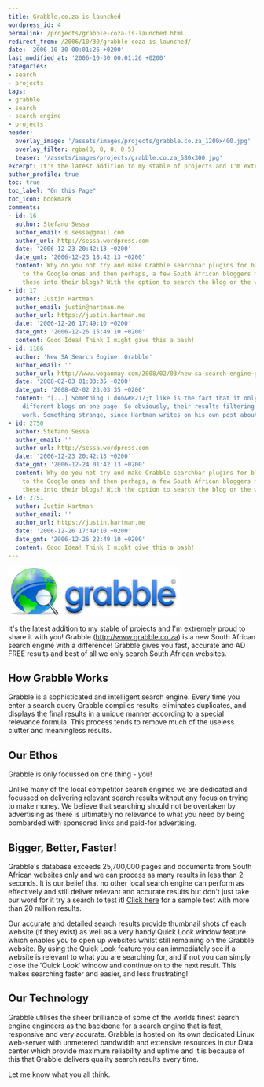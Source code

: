 ```yaml
---
title: Grabble.co.za is launched
wordpress_id: 4
permalink: /projects/grabble-coza-is-launched.html
redirect_from: /2006/10/30/grabble-coza-is-launched/
date: '2006-10-30 00:01:26 +0200'
last_modified_at: '2006-10-30 00:01:26 +0200'
categories:
- search
- projects
tags:
- grabble
- search
- search engine
- projects
header:
  overlay_image: '/assets/images/projects/grabble.co.za_1200x400.jpg'
  overlay_filter: rgba(0, 0, 0, 0.5)
  teaser: '/assets/images/projects/grabble.co.za_580x300.jpg'
excerpt: It's the latest addition to my stable of projects and I'm extremely proud to share it with you! Grabble is a new South African search engine which gives you fast, accurate and AD FREE results from only South African websites.
author_profile: true
toc: true
toc_label: "On this Page"
toc_icon: bookmark
comments:
- id: 16
  author: Stefano Sessa
  author_email: s.sessa@gmail.com
  author_url: http://sessa.wordpress.com
  date: '2006-12-23 20:42:13 +0200'
  date_gmt: '2006-12-23 18:42:13 +0200'
  content: Why do you not try and make Grabble searchbar plugins for blogs? Similar
    to the Google ones and then perhaps, a few South African bloggers might implement
    these into their blogs? With the option to search the blog or the web.
- id: 17
  author: Justin Hartman
  author_email: justin@hartman.me
  author_url: https://justin.hartman.me
  date: '2006-12-26 17:49:10 +0200'
  date_gmt: '2006-12-26 15:49:10 +0200'
  content: Good Idea! Think I might give this a bash!
- id: 1186
  author: 'New SA Search Engine: Grabble'
  author_email: ''
  author_url: http://www.woganmay.com/2008/02/03/new-sa-search-engine-grabble/
  date: '2008-02-03 01:03:35 +0200'
  date_gmt: '2008-02-02 23:03:35 +0200'
  content: "[...] Something I don&#8217;t like is the fact that it only covered 4
    different blogs on one page. So obviously, their results filtering needs some
    work. Something strange, since Hartman writes on his own post about Grabble: [...]"
- id: 2750
  author: Stefano Sessa
  author_email: ''
  author_url: http://sessa.wordpress.com
  date: '2006-12-23 20:42:13 +0200'
  date_gmt: '2006-12-24 01:42:13 +0200'
  content: Why do you not try and make Grabble searchbar plugins for blogs? Similar
    to the Google ones and then perhaps, a few South African bloggers might implement
    these into their blogs? With the option to search the blog or the web.
- id: 2751
  author: Justin Hartman
  author_email: ''
  author_url: https://justin.hartman.me
  date: '2006-12-26 17:49:10 +0200'
  date_gmt: '2006-12-26 22:49:10 +0200'
  content: Good Idea! Think I might give this a bash!
---
```

<img src="/assets/images/uploads/images/grabble.jpg" alt="Grabble.co.za South African Search Engine" />

It's the latest addition to my stable of projects and I'm extremely proud to share it with you! Grabble (<a href="http://www.grabble.co.za">http://www.grabble.co.za</a>) is a new South African search engine with a difference! Grabble gives you fast, accurate and AD FREE results and best of all we only search South African websites.

<!--more-->

## How Grabble Works
Grabble is a sophisticated and intelligent search engine. Every time you enter a search query Grabble compiles results, eliminates duplicates, and displays the final results in a unique manner according to a special relevance formula. This process tends to remove much of the useless clutter and meaningless results.

## Our Ethos
Grabble is only focussed on one thing  - you! 

Unlike many of the local competitor search engines we are dedicated and focussed on delivering relevant search results without any focus on trying to make money. We believe that searching should not be overtaken by advertising as there is ultimately no relevance to what you need by being bombarded with sponsored links and paid-for advertising.

## Bigger, Better, Faster!
Grabble's database exceeds 25,700,000 pages and documents from South African websites only and we can process as many results in less than 2 seconds. It is our belief that no other local search engine can perform as effectively and still deliver relevant and accurate results but don't just take our word for it try a search to test it! <a href="http://www.grabble.co.za/search.php?search=za&amp;type=Web" target="_blank">Click here</a> for a sample test with more than 20 million results. 

Our accurate and detailed search results provide thumbnail shots of each website (if they exist) as well as a very handy Quick Look window feature which enables you to open up websites whilst still remaining on the Grabble website. By using the Quick Look feature you can immediately see if a website is relevant to what you are searching for, and if not you can simply close the 'Quick Look' window and continue on to the next result. This makes searching  faster and easier, and less frustrating!

## Our Technology
Grabble utilises the sheer brilliance of some of the worlds finest search engine engineers as the backbone for a search engine that is fast, responsive and very accurate. Grabble is hosted on its own dedicated Linux web-server with unmetered bandwidth and extensive resources in our Data center which provide maximum reliability and uptime and it is because of this that Grabble delivers quality search results every time.

Let me know what you all think.

